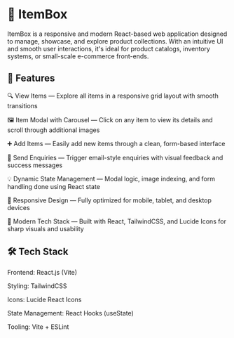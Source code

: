 #  🧰 ItemBox
ItemBox is a responsive and modern React-based web application designed to manage, showcase, and explore product collections. With an intuitive UI and smooth user interactions, it's ideal for product catalogs, inventory systems, or small-scale e-commerce front-ends.

## 🚀 Features

🔍 View Items — Explore all items in a responsive grid layout with smooth transitions

🖼️ Item Modal with Carousel — Click on any item to view its details and scroll through additional images

➕ Add Items — Easily add new items through a clean, form-based interface

📩 Send Enquiries — Trigger email-style enquiries with visual feedback and success messages

💡 Dynamic State Management — Modal logic, image indexing, and form handling done using React state

🌈 Responsive Design — Fully optimized for mobile, tablet, and desktop devices

🎨 Modern Tech Stack — Built with React, TailwindCSS, and Lucide Icons for sharp visuals and usability

## 🛠️ Tech Stack

Frontend: React.js (Vite)

Styling: TailwindCSS

Icons: Lucide React Icons

State Management: React Hooks (useState)

Tooling: Vite + ESLint
